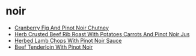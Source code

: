 # noir

 * [Cranberry Fig And Pinot Noir Chutney](../../index/c/cranberry-fig-and-pinot-noir-chutney-367509.json)
 * [Herb Crusted Beef Rib Roast With Potatoes Carrots And Pinot Noir Jus](../../index/h/herb-crusted-beef-rib-roast-with-potatoes-carrots-and-pinot-noir-jus-51142000.json)
 * [Herbed Lamb Chops With Pinot Noir Sauce](../../index/h/herbed-lamb-chops-with-pinot-noir-sauce-232874.json)
 * [Beef Tenderloin With Pinot Noir](../../index/b/beef-tenderloin-with-pinot-noir.json)
